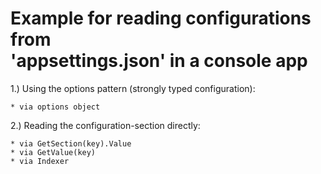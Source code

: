 # Example for reading configurations from<br>'appsettings.json' in a console app

1.) Using the options pattern (strongly typed configuration):

    * via options object

2.) Reading the configuration-section directly:

    * via GetSection(key).Value
    * via GetValue(key)
    * via Indexer
